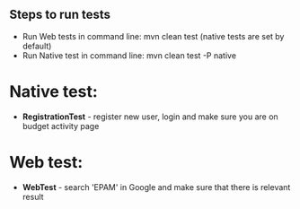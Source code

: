 ## Steps to run tests
- Run Web tests in command line: mvn clean test (native tests are set by default)
- Run Native test in command line: mvn clean test -P native

# Native test:
-  **RegistrationTest** - register new user, login and make sure you are on budget activity page

# Web test:
- **WebTest** - search 'EPAM' in Google and make sure that there is relevant result